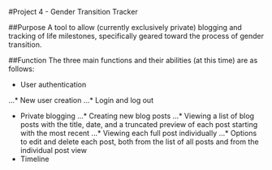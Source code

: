 #Project 4 - Gender Transition Tracker

##Purpose
A tool to allow (currently exclusively private) blogging and tracking of life milestones, specifically geared toward the process of gender transition.

##Function
The three main functions and their abilities (at this time) are as follows:
*	User authentication

...* New user creation
...* Login and log out
* Private blogging
...* Creating new blog posts
...* Viewing a list of blog posts with the title, date, and a truncated preview of each post starting with the most recent
...* Viewing each full post individually
...* Options to edit and delete each post, both from the list of all posts and from the individual post view
* Timeline